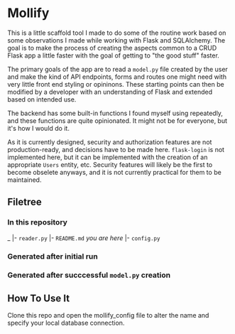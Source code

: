 # Mollify
This is a little scaffold tool I made to do some of the routine work based on
some observations I made while working with Flask and SQLAlchemy. The goal is
to make the process of creating the aspects common to a CRUD Flask app a little 
faster with the goal of getting to "the good stuff" faster.

The primary goals of the app are to read a `model.py` file created by the user
and make the kind of API endpoints, forms and routes one might need with very
little front end styling or opininons. These starting points can then be 
modified by a developer with an understanding of Flask and extended based on 
intended use.

The backend has some built-in functions I found myself using repeatedly, and
these functions are quite opinionated. It might not be for everyone, but it's
how I would do it.

As it is currently designed, security and authorization features are not 
production-ready, and decisions have to be made here. `flask-login` is not
implemented here, but it can be implemented with the creation of an appropriate
`Users` entity, etc. Security features will likely be the first to become 
obselete anyways, and it is not currently practical for them to be maintained.

## Filetree

### In this repository
_
|- `reader.py`
|- `README.md`   *you are here*
|- `config.py`


### Generated after initial run

### Generated after succcessful `model.py` creation

## How To Use It
Clone this repo and open the mollify_config file to alter the name and 
specify your local database connection. 